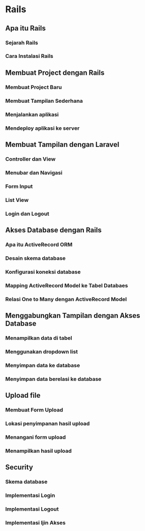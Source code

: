 # Rails #

## Apa itu Rails ##

### Sejarah Rails ###

### Cara Instalasi Rails  ###

## Membuat Project dengan Rails  ##

### Membuat Project Baru ###

### Membuat Tampilan Sederhana ###

### Menjalankan aplikasi ###

### Mendeploy aplikasi ke server ###

## Membuat Tampilan dengan Laravel ##

### Controller dan View ###

### Menubar dan Navigasi ###

### Form Input ###

### List View ###

### Login dan Logout ###

## Akses Database dengan Rails ##

### Apa itu ActiveRecord ORM ###

### Desain skema database ###

### Konfigurasi koneksi database ###

### Mapping ActiveRecord Model ke Tabel Databaes ###

### Relasi One to Many dengan ActiveRecord Model ###

## Menggabungkan Tampilan dengan Akses Database ##

### Menampilkan data di tabel ###

### Menggunakan dropdown list ###

### Menyimpan data ke database ###

### Menyimpan data berelasi ke database

## Upload file ##

### Membuat Form Upload ###

### Lokasi penyimpanan hasil upload ###

### Menangani form upload ###

### Menampilkan hasil upload ###

## Security ##

### Skema database ###

### Implementasi Login ###

### Implementasi Logout ###

### Implementasi Ijin Akses ###



